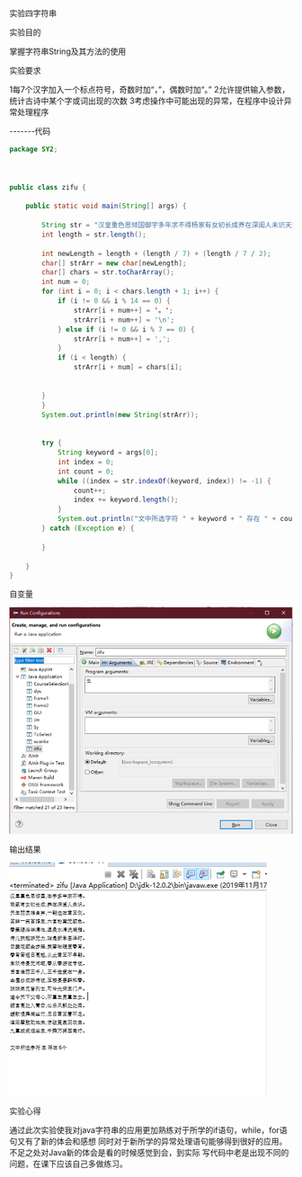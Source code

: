 

实验四字符串


实验目的



掌握字符串String及其方法的使用

实验要求



  1每7个汉字加入一个标点符号，奇数时加“，”，偶数时加“。”
  2允许提供输入参数，统计古诗中某个字或词出现的次数
  3考虑操作中可能出现的异常，在程序中设计异常处理程序

-------代码
```java
package SY2;



public class zifu {

	public static void main(String[] args) {

		String str = "汉皇重色思倾国御宇多年求不得杨家有女初长成养在深闺人未识天生丽质难自弃一朝选在君王侧回眸一笑百媚生六宫粉黛无颜色春寒赐浴华清池温泉水滑洗凝脂侍儿扶起娇无力始是新承恩泽时云鬓花颜金步摇芙蓉帐暖度春宵春宵苦短日高起从此君王不早朝承欢侍宴无闲暇春从春游夜专夜后宫佳丽三千人三千宠爱在一身金屋妆成娇侍夜玉楼宴罢醉和春姊妹弟兄皆列士可怜光采生门户遂令天下父母心不重生男重生女骊宫高处入青云仙乐风飘处处闻缓歌慢舞凝丝竹尽日君王看不足渔阳鼙鼓动地来惊破霓裳羽衣曲九重城阙烟尘生千乘万骑西南行";
		int length = str.length();

		int newLength = length + (length / 7) + (length / 7 / 2);
		char[] strArr = new char[newLength];
		char[] chars = str.toCharArray();
		int num = 0;
		for (int i = 0; i < chars.length + 1; i++) {
			if (i != 0 && i % 14 == 0) {
				strArr[i + num++] = '。';
				strArr[i + num++] = '\n';
			} else if (i != 0 && i % 7 == 0) {
				strArr[i + num++] = ',';
			}
			if (i < length) {
				strArr[i + num] = chars[i];

			
		}
		}
		System.out.println(new String(strArr));
			
			
		try {
			String keyword = args[0];
			int index = 0;
			int count = 0;
			while ((index = str.indexOf(keyword, index)) != -1) {
				count++;
				index += keyword.length();
			}
			System.out.println("文中所选字符 " + keyword + " 存在 " + count+"个");
		} catch (Exception e) {

		}
		
	}
}

```

自变量




![zbl](https://github.com/hekaiyuan1/JAVA.-/blob/master/zibianliang.png)


输出结果




![jg](https://github.com/hekaiyuan1/JAVA.-/blob/master/shuchujieguo.png)









实验心得



通过此次实验使我对java字符串的应用更加熟练对于所学的if语句，while，for语句又有了新的体会和感想
同时对于新所学的异常处理语句能够得到很好的应用。不足之处对Java新的体会是看的时候感觉到会，到实际
写代码中老是出现不同的问题，在课下应该自己多做练习。
 
